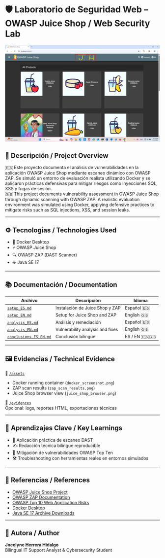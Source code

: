 # 🛡️ Laboratorio de Seguridad Web – OWASP Juice Shop / Web Security Lab

![Juice Shop Preview](./assets/juice_shop_browser.png)

## 📌 Descripción / Project Overview

🇪🇸 Este proyecto documenta el análisis de vulnerabilidades en la aplicación OWASP Juice Shop mediante escaneo dinámico con OWASP ZAP. Se simuló un entorno de evaluación realista utilizando Docker y se aplicaron prácticas defensivas para mitigar riesgos como inyecciones SQL, XSS y fugas de sesión.  
🇬🇧 This project documents vulnerability assessment in OWASP Juice Shop through dynamic scanning with OWASP ZAP. A realistic evaluation environment was simulated using Docker, applying defensive practices to mitigate risks such as SQL injections, XSS, and session leaks.

---

## ⚙️ Tecnologías / Technologies Used

- 🐳 Docker Desktop
- ⚡ OWASP Juice Shop
- 🔍 OWASP ZAP (DAST Scanner)
- ☕ Java SE 17

---

## 📚 Documentación / Documentation

| Archivo | Descripción | Idioma |
|--------|-------------|--------|
| [`setup_ES.md`](/docs/setup_ES.md) | Instalación de Juice Shop y ZAP | Español 🇪🇸 |
| [`setup_EN.md`](./docs/setup_EN.md) | Setup for Juice Shop and ZAP | English 🇬🇧 |
| [`analysis_ES.md`](./docs/analysis_ES.md) | Análisis y remediación | Español 🇪🇸 |
| [`analysis_EN.md`](./docs/analysis_EN.md) | Vulnerability analysis and fixes | English 🇬🇧 |
| [`conclusions_ES_EN.md`](./docs/conclusions_ES_EN.md) | Conclusión bilingüe | ES / EN 🇪🇸🇬🇧 |

---

## 🖼️ Evidencias / Technical Evidence

📁 [`/assets`](./assets)

- Docker running container (`docker_screenshot.png`)
- ZAP scan results (`zap_scan_results.png`)
- Juice Shop browser view (`juice_shop_browser.png`)

📁 [`/evidences`](./evidences)  
Opcional: logs, reportes HTML, exportaciones técnicas

---

## 🎯 Aprendizajes Clave / Key Learnings

- 🧠 Aplicación práctica de escaneo DAST
- ✍️ Redacción técnica bilingüe reproducible
- 🔐 Mitigación de vulnerabilidades OWASP Top Ten
- 🛠️ Troubleshooting con herramientas reales en entornos simulados

---

## 📎 Referencias / References

- [OWASP Juice Shop Project](https://owasp.org/www-project-juice-shop/)
- [OWASP ZAP Documentation](https://www.zaproxy.org/docs/)
- [OWASP Top 10 Web Application Risks](https://owasp.org/www-project-top-ten/)
- [Docker Desktop](https://www.docker.com/products/docker-desktop)
- [Java SE 17 Archive Downloads](https://www.oracle.com/java/technologies/javase/jdk17-archive-downloads.html)

---

## 🙌 Autora / Author

**Jocelyne Herrera Hidalgo**  
Bilingual IT Support Analyst & Cybersecurity Student  
